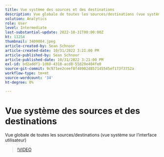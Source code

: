 ```yaml
---
title: Vue système des sources et des destinations
description: Vue globale de toutes les sources/destinations (vue système sur l’interface utilisateur)
solution: Analytics
role: User
level: Intermediate
last-substantial-update: 2022-10-31T00:00:00Z
kt: 11254
thumbnail: 3409884.jpeg
article-created-by: Sean Schnoor
article-created-date: 10/31/2022 3:21:00 PM
article-published-by: Sean Schnoor
article-published-date: 10/31/2022 3:21:00 PM
exl-id: bd2addf1-1d60-4318-acd8-55820e404fe0
source-git-commit: 9c971ee2ceef8f48902d857145545ef173f3752a
workflow-type: tm+mt
source-wordcount: '34'
ht-degree: 0%

---
```


# Vue système des sources et des destinations

Vue globale de toutes les sources/destinations (vue système sur l’interface utilisateur)

>[!VIDEO](https://video.tv.adobe.com/v/3409884/?quality=12&learn=on)
